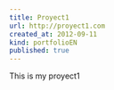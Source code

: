 ```yaml
---
title: Proyect1
url: http://proyect1.com
created_at: 2012-09-11
kind: portfolioEN
published: true
---
```


This is my proyect1